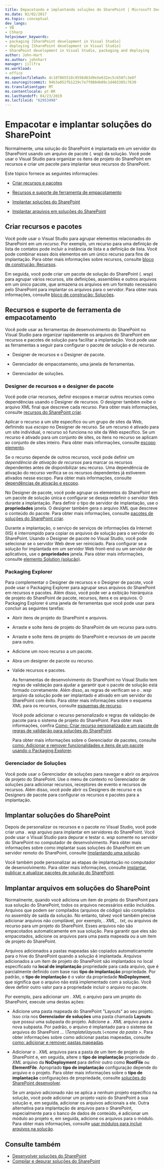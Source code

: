 ```yaml
---
title: Empacotando e implantando soluções do SharePoint | Microsoft Docs
ms.date: 02/02/2017
ms.topic: conceptual
dev_langs:
- VB
- CSharp
helpviewer_keywords:
- packaging [SharePoint development in Visual Studio]
- deploying [SharePoint development in Visual Studio]
- SharePoint development in Visual Studio, packaging and deploying
author: John-Hart
ms.author: johnhart
manager: jillfra
ms.workload:
- office
ms.openlocfilehash: 4c187865518c9556d63d9e5e632ec5c658fc3e0f
ms.sourcegitcommit: 94b3a052fb1229c7e7f8804b09c1d403385c7630
ms.translationtype: MT
ms.contentlocale: pt-BR
ms.lasthandoff: 04/23/2019
ms.locfileid: "62953498"
---
```

# <a name="package-and-deploy-sharepoint-solutions"></a>Empacotar e implantar soluções do SharePoint
  Normalmente, uma solução do SharePoint é implantada em um servidor do SharePoint usando um arquivo de pacote (. wsp) da solução. Você pode usar o Visual Studio para organizar os itens de projeto do SharePoint em recursos e criar um pacote para implantar seus recursos do SharePoint.

 Este tópico fornece as seguintes informações:

- [Criar recursos e pacotes](#create-features-and-packages)

- [Recursos e suporte de ferramenta de empacotamento](#feature-and-packaging-tool-support)

- [Implantar soluções do SharePoint](#deploy-sharepoint-solutions)

- [Implantar arquivos em soluções do SharePoint](#deploy-files-in-sharepoint-solutions)

## <a name="create-features-and-packages"></a>Criar recursos e pacotes
 Você pode usar o Visual Studio para agrupar elementos relacionados do SharePoint em um *recurso*. Por exemplo, um recurso para uma definição de lista de contatos pode incluir a instância de lista e a definição de lista. Você pode combinar esses dois elementos em um único recurso para fins de implantação. Para obter mais informações sobre recursos, consulte [bloco de construção: Recursos](http://go.microsoft.com/fwlink/?LinkID=169183).

 Em seguida, você pode criar um pacote de solução do SharePoint (*. wsp*) para agrupar vários recursos, site definições, assemblies e outros arquivos em um único pacote, que armazena os arquivos em um formato necessário pelo SharePoint para implantar os arquivos para o servidor. Para obter mais informações, consulte [bloco de construção: Soluções](http://go.microsoft.com/fwlink/?LinkID=169186).

## <a name="feature-and-packaging-tool-support"></a>Recursos e suporte de ferramenta de empacotamento
 Você pode usar as ferramentas de desenvolvimento do SharePoint no Visual Studio para organizar rapidamente os arquivos do SharePoint em recursos e pacotes de solução para facilitar a implantação. Você pode usar as ferramentas a seguir para configurar o pacote de solução e de recurso.

- Designer de recursos e o Designer de pacote.

- Gerenciador de empacotamento, uma janela de ferramentas.

- Gerenciador de soluções.

### <a name="feature-designer-and-package-designer"></a>Designer de recursos e o designer de pacote
 Você pode criar recursos, definir escopos e marcar outros recursos como dependências usando o Designer de recursos. O designer também exibe o arquivo XML final que descreve cada recurso. Para obter mais informações, consulte [recursos do SharePoint criar](../sharepoint/creating-sharepoint-features.md).

 Aplicar o recurso a um site específico ou um grupo de sites da Web, definindo sua *escopo* no Designer de recurso. Se um recurso é ativado para um site individual, o recurso só funciona no site da Web específico. Se um recurso é ativado para um conjunto de sites, os itens no recurso se aplicam ao conjunto de sites inteiro. Para obter mais informações, consulte [escopo elemento](http://go.microsoft.com/fwlink/?LinkID=169189).

 Se o recurso depende de outros recursos, você pode definir um *dependência de ativação de recursos* para marcar os recursos dependentes antes de disponibilizar seu recurso. Uma dependência de ativação do recurso verifica se os recursos dependentes já estiverem ativados nesse escopo. Para obter mais informações, consulte [dependências de ativação e escopo](http://go.microsoft.com/fwlink/?LinkID=169190).

 No Designer de pacote, você pode agrupar os elementos do SharePoint em um pacote de solução única e configurar se deseja redefinir o servidor Web durante a implantação. Para definir o tipo de servidor de implantação, use o **propriedades** janela. O designer também gera o arquivo XML que descreve o conteúdo do pacote. Para obter mais informações, consulte [pacotes de soluções do SharePoint criar](../sharepoint/creating-sharepoint-solution-packages.md).

 Durante a implantação, o serviço de serviços de informações da Internet (IIS) é interrompido para copiar os arquivos de solução para o servidor do SharePoint. Usando o Designer de pacote no Visual Studio, você pode selecionar se o servidor Web deve ser reiniciado. Para configurar se a solução for implantada em um servidor Web front-end ou um servidor de aplicativos, use o **propriedades** janela. Para obter mais informações, consulte [elemento Solution (solução)](http://go.microsoft.com/fwlink/?LinkID=169191).

### <a name="packaging-explorer"></a>Packaging Explorer
 Para complementar o Designer de recursos e o Designer de pacote, você pode usar o Packaging Explorer para agrupar seus arquivos do SharePoint em recursos e pacotes. Além disso, você pode ver a exibição hierárquica de projeto do SharePoint de pacote, recursos, itens e os arquivos. O Packaging Explorer é uma janela de ferramentas que você pode usar para concluir as seguintes tarefas:

- Abrir itens de projeto do SharePoint e arquivos.

- Arraste e solte itens de projeto do SharePoint de um recurso para outro.

- Arraste e solte itens de projeto do SharePoint e recursos de um pacote para outro.

- Adicione um novo recurso a um pacote.

- Abra um designer de pacote ou recurso.

- Valide recursos e pacotes.

  As ferramentas de desenvolvimento do SharePoint no Visual Studio tem regras de validação para ajudar a garantir que o pacote de solução está formado corretamente. Além disso, as regras de verificam se o *. wsp* arquivo da solução pode ser implantado e ativado em um servidor do SharePoint com êxito. Para obter mais informações sobre o esquema XML para os recursos, consulte [esquemas de recurso](http://go.microsoft.com/fwlink/?LinkID=169192).

  Você pode adicionar o recurso personalizado e regras de validação de pacote para o sistema de projeto do SharePoint. Para obter mais informações, confira [Como: Criar recurso personalizado e um pacote de regras de validação para soluções do SharePoint](../sharepoint/how-to-create-custom-feature-and-package-validation-rules-for-sharepoint-solutions.md).

  Para obter mais informações sobre o Gerenciador de pacotes, consulte [como: Adicionar e remover funcionalidades e itens de um pacote usando o Packaging Explorer](../sharepoint/how-to-add-and-remove-features-and-items-to-a-package-by-using-the-packaging-explorer.md).

### <a name="solution-explorer"></a>Gerenciador de Soluções
 Você pode usar o Gerenciador de soluções para navegar e abrir os arquivos de projeto do SharePoint. Use o menu de contexto no Gerenciador de soluções para adicionar recursos, receptores de evento e recursos de recursos. Além disso, você pode abrir os Designers de recurso e os Designers de pacote para configurar os recursos e pacotes para a implantação.

## <a name="deploy-sharepoint-solutions"></a>Implantar soluções do SharePoint
 Depois de personalizar os recursos e o pacote no Visual Studio, você pode criar uma *. wsp* arquivo para implantar em servidores do SharePoint. Você pode usar o Visual Studio para depurar e testar o. *wsp* somente no servidor do SharePoint no computador de desenvolvimento. Para obter mais informações sobre como implantar suas soluções do SharePoint em um servidor remoto do SharePoint, consulte [Implantando uma solução](http://go.microsoft.com/fwlink/?LinkID=169194).

 Você também pode personalizar as etapas de implantação no computador de desenvolvimento. Para obter mais informações, consulte [implantar, publicar e atualizar pacotes de solução do SharePoint](../sharepoint/deploying-publishing-and-upgrading-sharepoint-solution-packages.md).

## <a name="deploy-files-in-sharepoint-solutions"></a>Implantar arquivos em soluções do SharePoint
 Normalmente, quando você adiciona um item de projeto do SharePoint para sua solução do SharePoint, todos os arquivos necessários estão incluídos. Arquivos que podem ser compilados (arquivos de código) são compilados no assembly de saída da solução. No entanto, talvez você também precise adicionar arquivos não compilável, por exemplo, *. XML*, *. txt*, ou arquivos de recurso para um projeto do SharePoint. Esses arquivos não são empacotados automaticamente em sua solução. Para garantir que eles são empacotados, adicione os arquivos para uma pasta mapeada ou a um item de projeto do SharePoint.

 Arquivos adicionados a pastas mapeadas são copiados automaticamente para o hive do SharePoint quando a solução é implantada. Arquivos adicionados a um item de projeto do SharePoint são implantados no local especificado na **local de implantação** propriedade para cada arquivo, que é parcialmente definido com base nas **tipo de implantação** propriedade. Por padrão, o **tipo de implantação** é o valor da propriedade **NoDeployment**, que significa que o arquivo não está implementado com a solução. Você deve definir outro valor para a propriedade incluir o arquivo no pacote.

 Por exemplo, para adicionar um *. XML* o arquivo para um projeto do SharePoint, execute uma destas ações:

- Adicione uma pasta mapeada do SharePoint "Layouts" ao seu projeto. Isso cria nos **Gerenciador de soluções** uma pasta chamada **Layouts** que possui uma subpasta do projeto. Adicione a *. XML* arquivo para a nova subpasta. Por padrão, o arquivo é implantado para o sistema de arquivos do SharePoint *... \Template\layouts.\\\<nome da pasta >*. Para obter informações sobre como adicionar pastas mapeadas, consulte [como: adicionar e remover pastas mapeadas](../sharepoint/how-to-add-and-remove-mapped-folders.md).

- Adicionar o *. XML* arquivos para a pasta de um item de projeto do SharePoint e, em seguida, altere o **tipo de implantação** propriedade do *. XML* arquivo da **NoDeployment**  para definir outro como **RootFile** ou **ElementFile**. Apropriado **tipo de implantação** configuração depende do arquivo e o projeto. Para obter mais informações sobre o **tipo de implantação** configurações de propriedade, consulte [soluções do SharePoint desenvolver](../sharepoint/developing-sharepoint-solutions.md).

  Se um arquivo adicionado não se aplica a nenhum projeto específico na solução, você pode adicionar um projeto vazio do SharePoint à sua solução e, em seguida, adicionar os arquivos adicionais a ele. Outra alternativa para implantação de arquivos para o SharePoint, especialmente para o banco de dados de conteúdo, é adicionar um módulo ao projeto e, em seguida, adicione os arquivos para o módulo. Para obter mais informações, consulte [usar módulos para incluir arquivos na solução](../sharepoint/using-modules-to-include-files-in-the-solution.md).

## <a name="see-also"></a>Consulte também
- [Desenvolver soluções do SharePoint](../sharepoint/developing-sharepoint-solutions.md)
- [Compilar e depurar soluções do SharePoint](../sharepoint/building-and-debugging-sharepoint-solutions.md)
